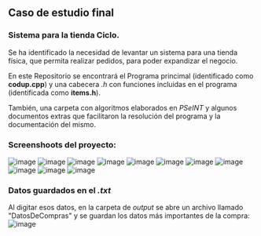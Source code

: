 ## Caso de estudio final

### Sistema para la tienda Ciclo.

Se ha identificado la necesidad de levantar un sistema para una tienda física, que permita realizar pedidos, para poder expandizar el negocio. 

En este Repositorio se encontrará el Programa princimal (identificado como **codup.cpp**) y una cabecera *.h* con funciones incluidas en el programa (identificada como **items.h**).

También, una carpeta con algoritmos elaborados en *PSeINT* y algunos documentos extras que facilitaron la resolución del programa y la documentación del mismo.

### Screenshoots del proyecto:
![image](https://github.com/franygutz/Caso-de-Estudio/assets/168799451/de7f631f-31e2-40a9-928d-67c8c771d150)
![image](https://github.com/franygutz/Caso-de-Estudio/assets/168799451/f4d0aa02-595b-480c-8876-ea0ab404a113)
![image](https://github.com/franygutz/Caso-de-Estudio/assets/168799451/e958c1b8-4cd3-487c-ad1c-a53fd5f640af)
![image](https://github.com/franygutz/Caso-de-Estudio/assets/168799451/ce4a9598-db22-47b6-b193-805480bc095e)
![image](https://github.com/franygutz/Caso-de-Estudio/assets/168799451/e789afe5-1b11-4c4a-9733-6fbebb2aee2e)
![image](https://github.com/franygutz/Caso-de-Estudio/assets/168799451/bdd88575-186a-4b1b-b8ff-cb092ad3efdf)
![image](https://github.com/franygutz/Caso-de-Estudio/assets/168799451/9a7f57e7-7c5b-4979-8599-b7c2f02acdc2)
![image](https://github.com/franygutz/Caso-de-Estudio/assets/168799451/75a574ac-4b21-4b24-9030-4285dacfe0ae)
![image](https://github.com/franygutz/Caso-de-Estudio/assets/168799451/6ca68c7a-38cf-443a-a83b-aa04c128fa02)
![image](https://github.com/franygutz/Caso-de-Estudio/assets/168799451/52732d13-2e00-437b-97ab-500f6f94d6c0)
![image](https://github.com/franygutz/Caso-de-Estudio/assets/168799451/7f2ceb0a-9847-4e8d-b6a0-c599fd6acded)


### Datos guardados en el *.txt*
Al digitar esos datos, en la carpeta de *output* se abre un archivo llamado "DatosDeCompras" y se guardan los datos más importantes de la compra:
![image](https://github.com/franygutz/Caso-de-Estudio/assets/168799451/781781a2-efa2-49be-aa7b-89ad31c70af3)
